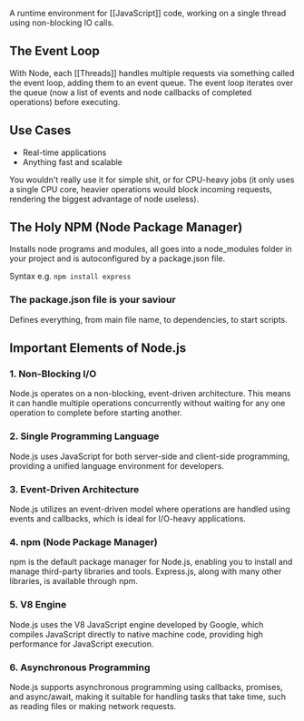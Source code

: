 
A runtime environment for [[JavaScript]] code, working on a single thread using non-blocking IO calls.

## The Event Loop

With Node, each [[Threads]] handles multiple requests via something called the event loop, adding them to an event queue. The event loop iterates over the queue (now a list of events and node callbacks of completed operations) before executing. 

## Use Cases

- Real-time applications
- Anything fast and scalable

You wouldn't really use it for simple shit, or for CPU-heavy jobs (it only uses a single CPU core, heavier operations would block incoming requests, rendering the biggest advantage of node useless).

## The Holy NPM (Node Package Manager)

Installs node programs and modules, all goes into a node_modules folder in your project and is autoconfigured by a package.json file.

Syntax e.g. ```npm install express```

### The package.json file is your saviour

Defines everything, from main file name, to dependencies, to start scripts.

## Important Elements of Node.js

### 1. Non-Blocking I/O

Node.js operates on a non-blocking, event-driven architecture. This means it can handle multiple operations concurrently without waiting for any one operation to complete before starting another.

### 2. Single Programming Language

Node.js uses JavaScript for both server-side and client-side programming, providing a unified language environment for developers.

### 3. Event-Driven Architecture

Node.js utilizes an event-driven model where operations are handled using events and callbacks, which is ideal for I/O-heavy applications.

### 4. npm (Node Package Manager)

npm is the default package manager for Node.js, enabling you to install and manage third-party libraries and tools. Express.js, along with many other libraries, is available through npm.

### 5. V8 Engine

Node.js uses the V8 JavaScript engine developed by Google, which compiles JavaScript directly to native machine code, providing high performance for JavaScript execution.

### 6. Asynchronous Programming

Node.js supports asynchronous programming using callbacks, promises, and async/await, making it suitable for handling tasks that take time, such as reading files or making network requests.